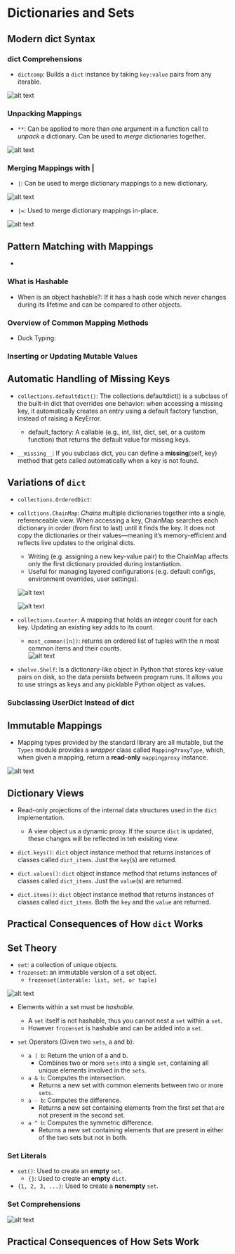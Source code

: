 # Dictionaries and Sets

## Modern dict Syntax

### dict Comprehensions

- `dictcomp`: Builds a `dict` instance by taking `key:value` pairs from any iterable. 

![alt text](image.png)

### Unpacking Mappings

- `**`: Can be applied to more than one argument in a function call to *unpack* a dictionary. Can be used to *merge* dictionaries together.

![alt text](image-1.png)

### Merging Mappings with |

- `|`: Can be used to merge dictionary mappings to a new dictionary. 

![alt text](image-2.png)

- `|=`: Used to merge dictionary mappings in-place.

![alt text](image-3.png)


## Pattern Matching with Mappings

- 

### What is Hashable

- When is an object hashable?: If it has a hash code which never changes during its lifetime and can be compared to other objects.


### Overview of Common Mapping Methods

- Duck Typing: 

### Inserting or Updating Mutable Values

## Automatic Handling of Missing Keys

- `collections.defaultdict()`: The collections.defaultdict() is a subclass of the built-in dict that overrides one behavior: when accessing a missing key, it automatically creates an entry using a default factory function, instead of raising a KeyError.
    - default_factory: A callable (e.g., int, list, dict, set, or a custom function) that returns the default value for missing keys.

- `__missing__`: If you subclass dict, you can define a __missing__(self, key) method that gets called automatically when a key is not found.

## Variations of `dict`

- `collections.OrderedDict`: 

- `collctions.ChainMap`: *Chains* multiple dictionaries together into a single, referenceable view. When accessing a key, ChainMap searches each dictionary in order (from first to last) until it finds the key. It does not copy the dictionaries or their values—meaning it’s memory-efficient and reflects live updates to the original dicts.
    - Writing (e.g. assigning a new key-value pair) to the ChainMap affects only the first dictionary provided during instantiation.
    - Useful for managing layered configurations (e.g. default configs, environment overrides, user settings).

    ![alt text](image-4.png)

    ![alt text](image-5.png)

- `collections.Counter`: A mapping that holds an integer count for each key. Updating an existing key adds to
its count.
    - `most_common([n])`: returns an ordered list of tuples with the n most common items and their counts.  
    ![alt text](image-6.png)


- `shelve.Shelf`: Is a dictionary-like object in Python that stores key-value pairs on disk, so the data persists between program runs. It allows you to use strings as keys and any picklable Python object as values.


### Subclassing UserDict Instead of dict   


## Immutable Mappings

- Mapping types provided by the standard library are all mutable, but the `Types` module provides a *wrapper* class called `MappingProxyType`, which, when given a mapping, return a **read-only** `mappingproxy` instance. 

![alt text](image-7.png)

## Dictionary Views

- Read-only projections of the internal data structures used in the `dict` implementation.
    - A view object us a dynamic proxy. If the source `dict` is updated, these changes will be reflected in teh exisiting view. 

- `dict.keys()`: `dict` object instance method that returns instances of classes called `dict_items`. Just the `key`(s) are returned.
- `dict.values()`: `dict` object instance method that returns instances of classes called `dict_items`. Just the `value`(s) are returned.
- `dict.items()`: `dict` object instance method that returns instances of classes called `dict_items`. Both the `key` and the `value` are returned.
     

## Practical Consequences of How `dict` Works

## Set Theory

- `set`: a collection of unique objects.
- `frozenset`: an immutable version of a set object.
    - `frozenset(interable: list, set, or tuple)`

![alt text](image-8.png)

- Elements within a set must be *hashable*.
    - A `set` itself is not hashable, thus you cannot nest a `set` within a `set`.
    - However `frozenset` is hashable and can be added into a `set`. 

- `set` Operators (Given two `sets`, a and b):
    - `a | b`: Return the union of a and b.
        - Combines two or more `sets` into a single `set`, containing all unique elements involved in the `sets`.
    - `a & b`: Computes the intersection.
        - Returns a new set with common elements between two or more `sets`.
    - `a - b`: Computes the difference.
        - Returns a new set containing elements from the first set that are not present in the second set.
    - `a ^ b`: Computes the symmetric difference.
        - Returns a new set containing elements that are present in either of the two sets but not in both.

### Set Literals

- `set()`: Used to create an **empty** `set`.
    - `{}`: Used to create an **empty** `dict`.
- `{1, 2, 3, ...}`: Used to create a **nonempty** `set`.

### Set Comprehensions

![alt text](image-9.png)

## Practical Consequences of How Sets Work

